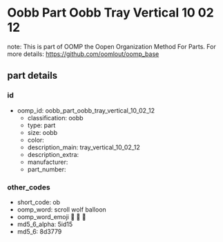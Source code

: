 # Oobb Part Oobb Tray Vertical 10 02 12  

note: This is part of OOMP the Oopen Organization Method For Parts. For more details: https://github.com/oomlout/oomp_base

##  part details





### id
* oomp_id: oobb_part_oobb_tray_vertical_10_02_12
  * classification: oobb
  * type: part
  * size: oobb
  * color: 
  * description_main: tray_vertical_10_02_12
  * description_extra: 
  * manufacturer: 
  * part_number: 

### other_codes
* short_code: ob
* oomp_word: scroll wolf balloon
* oomp_word_emoji :scroll: :wolf: :balloon:
* md5_6_alpha: 5id15
* md5_6: 8d3779